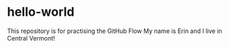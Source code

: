 # hello-world
This repository is for practising the GitHub Flow
My name is Erin and I live in Central Vermont! 
